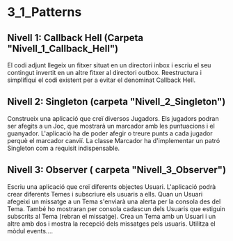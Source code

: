 # 3_1_Patterns

## Nivell 1: Callback Hell (Carpeta "Nivell_1_Callback_Hell")
El codi adjunt llegeix un fitxer situat en un directori inbox i escriu el seu contingut invertit en un altre fitxer al directori outbox. Reestructura i simplifiqui el codi existent per a evitar el denominat Callback Hell.

## Nivell 2: Singleton (carpeta "Nivell_2_Singleton")
Construeix una aplicació que creï diversos Jugadors. Els jugadors podran ser afegits a un Joc, que mostrarà un marcador amb les puntuacions i el guanyador. L'aplicació ha de poder afegir o treure punts a cada jugador perquè el marcador canviï. La classe Marcador ha d'implementar un patró Singleton com a requisit indispensable.

## Nivell 3: Observer  ( carpeta "Nivell_3_Observer")
Escriu una aplicació que creï diferents objectes Usuari. L'aplicació podrà crear diferents Temes i subscriure els usuaris a ells. Quan un Usuari afegeixi un missatge a un Tema s'enviarà una alerta per la consola des del Tema. També ho mostraran per consola cadascun dels Usuaris que estiguin subscrits al Tema (rebran el missatge). Crea un Tema amb un Usuari i un altre amb dos i mostra la recepció dels missatges pels usuaris. Utilitza el mòdul events....
